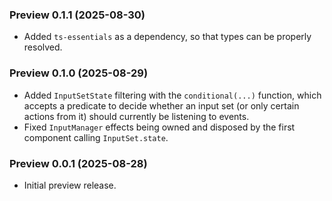 ### Preview 0.1.1 (2025-08-30)

- Added `ts-essentials` as a dependency, so that types can be properly resolved.

### Preview 0.1.0 (2025-08-29)

- Added `InputSetState` filtering with the `conditional(...)` function, which accepts a predicate to decide whether an input set (or only certain actions from it) should currently be listening to events.
- Fixed `InputManager` effects being owned and disposed by the first component calling `InputSet.state`.

### Preview 0.0.1 (2025-08-28)

- Initial preview release.
